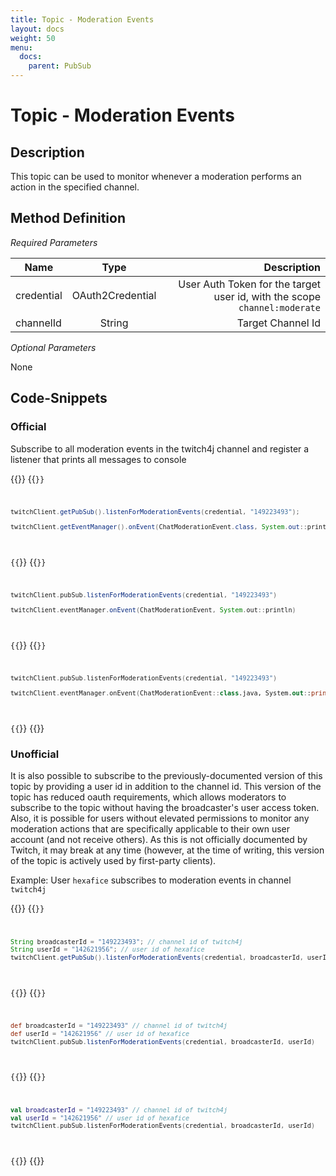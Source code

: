 ```yaml
---
title: Topic - Moderation Events
layout: docs
weight: 50
menu: 
  docs:
    parent: PubSub
---
```


# Topic - Moderation Events

## Description

This topic can be used to monitor whenever a moderation performs an action in the specified channel.

## Method Definition

*Required Parameters*

| Name          | Type      | Description  |
| ------------- |:---------:| -----------------:|
| credential | OAuth2Credential | User Auth Token for the target user id, with the scope `channel:moderate` |
| channelId | String | Target Channel Id |

*Optional Parameters*

None

## Code-Snippets

### Official

Subscribe to all moderation events in the twitch4j channel and register a listener that prints all messages to console

{{<codeblocks>}}
{{<code Java>}}
```java
twitchClient.getPubSub().listenForModerationEvents(credential, "149223493");

twitchClient.getEventManager().onEvent(ChatModerationEvent.class, System.out::println);
```
{{</code>}}
{{<code Groovy>}}
```groovy
twitchClient.pubSub.listenForModerationEvents(credential, "149223493")

twitchClient.eventManager.onEvent(ChatModerationEvent, System.out::println)
```
{{</code>}}
{{<code Kotlin>}}
```kotlin
twitchClient.pubSub.listenForModerationEvents(credential, "149223493")

twitchClient.eventManager.onEvent(ChatModerationEvent::class.java, System.out::println)
```
{{</code>}}
{{</codeblocks>}}

### Unofficial

It is also possible to subscribe to the previously-documented version of this topic by providing a user id in addition to the channel id.
This version of the topic has reduced oauth requirements, which allows moderators to subscribe to the topic without having the broadcaster's user access token.
Also, it is possible for users without elevated permissions to monitor any moderation actions that are specifically applicable to their own user account (and not receive others).
As this is not officially documented by Twitch, it may break at any time (however, at the time of writing, this version of the topic is actively used by first-party clients).

Example: User `hexafice` subscribes to moderation events in channel `twitch4j`

{{<codeblocks>}}
{{<code Java>}}
```java
String broadcasterId = "149223493"; // channel id of twitch4j
String userId = "142621956"; // user id of hexafice
twitchClient.getPubSub().listenForModerationEvents(credential, broadcasterId, userId);
```
{{</code>}}
{{<code Groovy>}}
```groovy
def broadcasterId = "149223493" // channel id of twitch4j
def userId = "142621956" // user id of hexafice
twitchClient.pubSub.listenForModerationEvents(credential, broadcasterId, userId)
```
{{</code>}}
{{<code Kotlin>}}
```kotlin
val broadcasterId = "149223493" // channel id of twitch4j
val userId = "142621956" // user id of hexafice
twitchClient.pubSub.listenForModerationEvents(credential, broadcasterId, userId)
```
{{</code>}}
{{</codeblocks>}}
